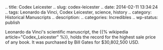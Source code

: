 .. title: Codex Leicester
.. slug: codex-leicester
.. date: 2014-02-11 13:34:24
.. tags: Leonardo da Vinci, Codex Leicester, science, history
.. category: Historical Manuscripts
.. description:
.. categories: Incredibles
.. wp-status: publish

Leonardo da Vinci's scientific manuscript, the {{% wikipedia article="Codex_Leicester" %}}, holds
the record for the highest sale price of any book. It was purchased by Bill
Gates for $30,802,500 USD.



